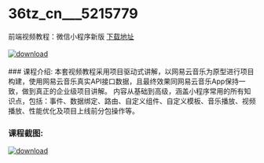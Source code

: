 # 36tz_cn___5215779
前端视频教程：微信小程序新版
[下载地址](http://www.36tz.cn/article/5215779 "下载地址")
<br/></br>[![download](http://36tz.cn/muke_img/2020_10_2-63-300x190.png "下载地址")](http://www.36tz.cn/article/5215779 "下载地址")
<br/></br>### 课程介绍:
本套视频教程采用项目驱动式讲解，以网易云音乐为原型进行项目构建，使用网易云音乐真实API接口数据，且最终效果同网易云音乐App保持一致，做到真正的企业级项目讲解。
内容从基础到高级，涵盖小程序常用的所有知识点，包括：事件、数据绑定、路由、自定义组件、自定义模板、音乐播放、视频播放、性能优化及项目上线前分包操作等。

### 课程截图:
[![download](http://36tz.cn/muke_img/2020_10_1-67.png "下载地址")](http://www.36tz.cn/article/5215779 "下载地址")

